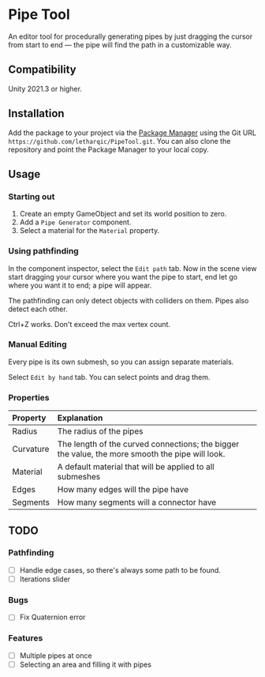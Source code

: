# Pipe Tool

An editor tool for procedurally generating pipes by just dragging the cursor from start to end — the pipe will find the path in a customizable way.

## Compatibility

Unity 2021.3 or higher.

## Installation

Add the package to your project via the [Package Manager](https://docs.unity3d.com/Manual/upm-ui.html) using the Git URL
`https://github.com/letharqic/PipeTool.git`. You can also clone the repository and point the Package Manager to your local copy.

## Usage

### Starting out

1. Create an empty GameObject and set its world position to zero.
2. Add a `Pipe Generator` component.
3. Select a material for the `Material` property.

### Using pathfinding

In the component inspector, select the `Edit path` tab. Now in the scene view start dragging your cursor where you want the pipe to start, end let go where you want it to end; a pipe will appear.

The pathfinding can only detect objects with colliders on them. Pipes also detect each other.

Ctrl+Z works. Don't exceed the max vertex count.

### Manual Editing

Every pipe is its own submesh, so you can assign separate materials.

Select `Edit by hand` tab. You can select points and drag them.

### Properties

Property | Explanation
:- | :-
Radius | The radius of the pipes
Curvature | The length of the curved connections; the bigger the value, the more smooth the pipe will look.
Material | A default material that will be applied to all submeshes
Edges | How many edges will the pipe have
Segments | How many segments will a connector have


## TODO

### Pathfinding

- [ ] Handle edge cases, so there's always some path to be found.
- [ ] Iterations slider

### Bugs

- [ ] Fix Quaternion error

### Features

- [ ] Multiple pipes at once
- [ ] Selecting an area and filling it with pipes